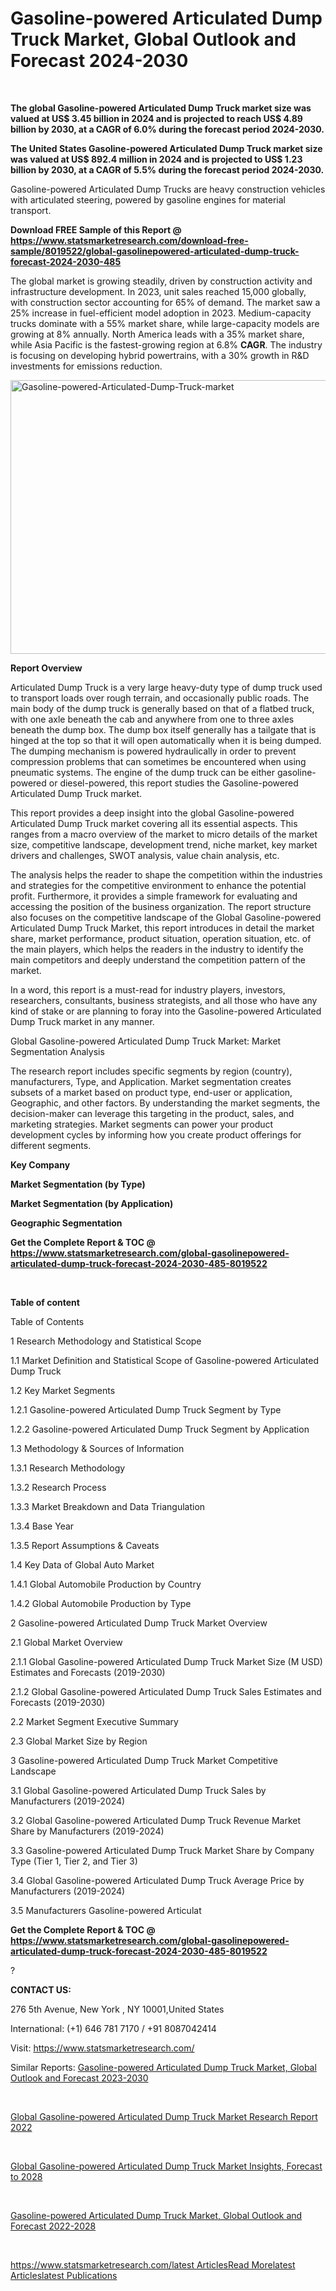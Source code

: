 <h1>Gasoline-powered Articulated Dump Truck Market, Global Outlook and Forecast 2024-2030</h1><br/><p><strong>The global Gasoline-powered Articulated Dump Truck market size was valued at US$ 3.45 billion in 2024 and is projected to reach US$ 4.89 billion by 2030, at a <strong>CAGR</strong> of 6.0% during the forecast period 2024-2030.</strong></p>
 
 
 
 <p><strong>The United States Gasoline-powered Articulated Dump Truck market size was valued at US$ 892.4 million in 2024 and is projected to US$ 1.23 billion by 2030, at a <strong>CAGR</strong> of 5.5% during the forecast period 2024-2030.</strong></p>
 
 
 
 <p>Gasoline-powered Articulated Dump Trucks are heavy construction vehicles with articulated steering, powered by gasoline engines for material transport.</p>
 
 
 
 <p><strong>Download FREE Sample of this Report @ <a href="https://www.statsmarketresearch.com/download-free-sample/8019522/global-gasolinepowered-articulated-dump-truck-forecast-2024-2030-485">https://www.statsmarketresearch.com/download-free-sample/8019522/global-gasolinepowered-articulated-dump-truck-forecast-2024-2030-485</a></strong></p>
 
 
 
 <p>The global market is growing steadily, driven by construction activity and infrastructure development. In 2023, unit sales reached 15,000 globally, with construction sector accounting for 65% of demand. The market saw a 25% increase in fuel-efficient model adoption in 2023. Medium-capacity trucks dominate with a 55% market share, while large-capacity models are growing at 8% annually. North America leads with a 35% market share, while Asia Pacific is the fastest-growing region at 6.8% <strong>CAGR</strong>. The industry is focusing on developing hybrid powertrains, with a 30% growth in R&D investments for emissions reduction.</p>
 
 
 
 <p><img alt="Gasoline-powered-Articulated-Dump-Truck-market" src="https://www.grandresearchstore.com/assets/report-images/Gasoline-powered_Articulated_Dump_Truck_market.png" style="width: 730px; height: 438px;" /></p>
 
 
 
 <p><strong>Report Overview</strong></p>
 
 
 
 <p>Articulated Dump Truck is a very large heavy-duty type of dump truck used to transport loads over rough terrain, and occasionally public roads. The main body of the dump truck is generally based on that of a flatbed truck, with one axle beneath the cab and anywhere from one to three axles beneath the dump box. The dump box itself generally has a tailgate that is hinged at the top so that it will open automatically when it is being dumped. The dumping mechanism is powered hydraulically in order to prevent compression problems that can sometimes be encountered when using pneumatic systems. The engine of the dump truck can be either gasoline-powered or diesel-powered, this report studies the Gasoline-powered Articulated Dump Truck market.</p>
 
 
 
 <p>This report provides a deep insight into the global Gasoline-powered Articulated Dump Truck market covering all its essential aspects. This ranges from a macro overview of the market to micro details of the market size, competitive landscape, development trend, niche market, key market drivers and challenges, SWOT analysis, value chain analysis, etc.</p>
 
 
 
 <p>The analysis helps the reader to shape the competition within the industries and strategies for the competitive environment to enhance the potential profit. Furthermore, it provides a simple framework for evaluating and accessing the position of the business organization. The report structure also focuses on the competitive landscape of the Global Gasoline-powered Articulated Dump Truck Market, this report introduces in detail the market share, market performance, product situation, operation situation, etc. of the main players, which helps the readers in the industry to identify the main competitors and deeply understand the competition pattern of the market.</p>
 
 
 
 <p>In a word, this report is a must-read for industry players, investors, researchers, consultants, business strategists, and all those who have any kind of stake or are planning to foray into the Gasoline-powered Articulated Dump Truck market in any manner.</p>
 
 
 
 <p>Global Gasoline-powered Articulated Dump Truck Market: Market Segmentation Analysis</p>
 
 
 
 <p>The research report includes specific segments by region (country), manufacturers, Type, and Application. Market segmentation creates subsets of a market based on product type, end-user or application, Geographic, and other factors. By understanding the market segments, the decision-maker can leverage this targeting in the product, sales, and marketing strategies. Market segments can power your product development cycles by informing how you create product offerings for different segments.</p>
 
 
 
 <p><strong>Key Company</strong></p>
 
 
 
 <p><strong>Market Segmentation (by Type)</strong></p>
 
 
 
 <p><strong>Market Segmentation (<strong>by Application</strong>)</strong></p>
 
 
 
 <p><strong>Geographic Segmentation</strong></p>
 
 
 
 <div><b>Get the Complete Report & TOC @ <a href="https://www.statsmarketresearch.com/global-gasolinepowered-articulated-dump-truck-forecast-2024-2030-485-8019522">https://www.statsmarketresearch.com/global-gasolinepowered-articulated-dump-truck-forecast-2024-2030-485-8019522</a></b></div>
 
 
 
 <p><br />
 
 <b>Table of content</b></p>
 
 
 
 <p>Table of Contents<br />
 
 1 Research Methodology and Statistical Scope<br />
 
 1.1 Market Definition and Statistical Scope of Gasoline-powered Articulated Dump Truck<br />
 
 1.2 Key Market Segments<br />
 
 1.2.1 Gasoline-powered Articulated Dump Truck Segment by Type<br />
 
 1.2.2 Gasoline-powered Articulated Dump Truck Segment by Application<br />
 
 1.3 Methodology & Sources of Information<br />
 
 1.3.1 Research Methodology<br />
 
 1.3.2 Research Process<br />
 
 1.3.3 Market Breakdown and Data Triangulation<br />
 
 1.3.4 Base Year<br />
 
 1.3.5 Report Assumptions & Caveats<br />
 
 1.4 Key Data of Global Auto Market<br />
 
 1.4.1 Global Automobile Production by Country<br />
 
 1.4.2 Global Automobile Production by Type<br />
 
 2 Gasoline-powered Articulated Dump Truck Market Overview<br />
 
 2.1 Global Market Overview<br />
 
 2.1.1 Global Gasoline-powered Articulated Dump Truck Market Size (M USD) Estimates and Forecasts (2019-2030)<br />
 
 2.1.2 Global Gasoline-powered Articulated Dump Truck Sales Estimates and Forecasts (2019-2030)<br />
 
 2.2 Market Segment Executive Summary<br />
 
 2.3 Global Market Size by Region<br />
 
 3 Gasoline-powered Articulated Dump Truck Market Competitive Landscape<br />
 
 3.1 Global Gasoline-powered Articulated Dump Truck Sales by Manufacturers (2019-2024)<br />
 
 3.2 Global Gasoline-powered Articulated Dump Truck Revenue Market Share by Manufacturers (2019-2024)<br />
 
 3.3 Gasoline-powered Articulated Dump Truck Market Share by Company Type (Tier 1, Tier 2, and Tier 3)<br />
 
 3.4 Global Gasoline-powered Articulated Dump Truck Average Price by Manufacturers (2019-2024)<br />
 
 3.5 Manufacturers Gasoline-powered Articulat</p>
 
 
 
 <div><b>Get the Complete Report & TOC @ <a href="https://www.statsmarketresearch.com/global-gasolinepowered-articulated-dump-truck-forecast-2024-2030-485-8019522">https://www.statsmarketresearch.com/global-gasolinepowered-articulated-dump-truck-forecast-2024-2030-485-8019522</a></b></div>
 
 
 
 <p>? </p>
 
 
 
 <p><b>CONTACT US:</b><br />
 
 276 5th Avenue, New York , NY 10001,United States<br />
 
 International: (+1) 646 781 7170 / +91 8087042414<br />
 
 Visit: <a href="https://www.statsmarketresearch.com/">https://www.statsmarketresearch.com/</a><br />
 
 Similar Reports: <a href="https://www.statsmarketresearch.com/global-gasolinepowered-articulated-dump-truck-forecast-2024-2030-485-8019522">Gasoline-powered Articulated Dump Truck Market, Global Outlook and Forecast 2023-2030</a><br />
 
 <br />
 
 <a href="https://www.statsmarketresearch.com/global-gasolinepowered-articulated-dump-truck-forecast-2024-2030-485-8019522">Global Gasoline-powered Articulated Dump Truck Market Research Report 2022</a><br />
 
 <br />
 
 <a href="https://www.statsmarketresearch.com/global-gasolinepowered-articulated-dump-truck-forecast-2024-2030-485-8019522">Global Gasoline-powered Articulated Dump Truck Market Insights, Forecast to 2028</a><br />
 
 <br />
 
 <a href="https://www.statsmarketresearch.com/global-gasolinepowered-articulated-dump-truck-forecast-2024-2030-485-8019522">Gasoline-powered Articulated Dump Truck Market, Global Outlook and Forecast 2022-2028</a><br />
 
 <br />
 
 <a href="https://gyeongbokgung.com">https://www.statsmarketresearch.com/</a><a href="https://hallyeomaritime.com">latest Articles</a><a href="https://jingwansa.com">Read More</a><a href="https://nguoiviet.jp/">latest Articles</a><a href="https://www.intelmarketresearch.com/">latest Publications</a></p>